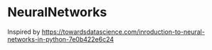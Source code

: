 # NeuralNetworks

Inspired by https://towardsdatascience.com/inroduction-to-neural-networks-in-python-7e0b422e6c24
